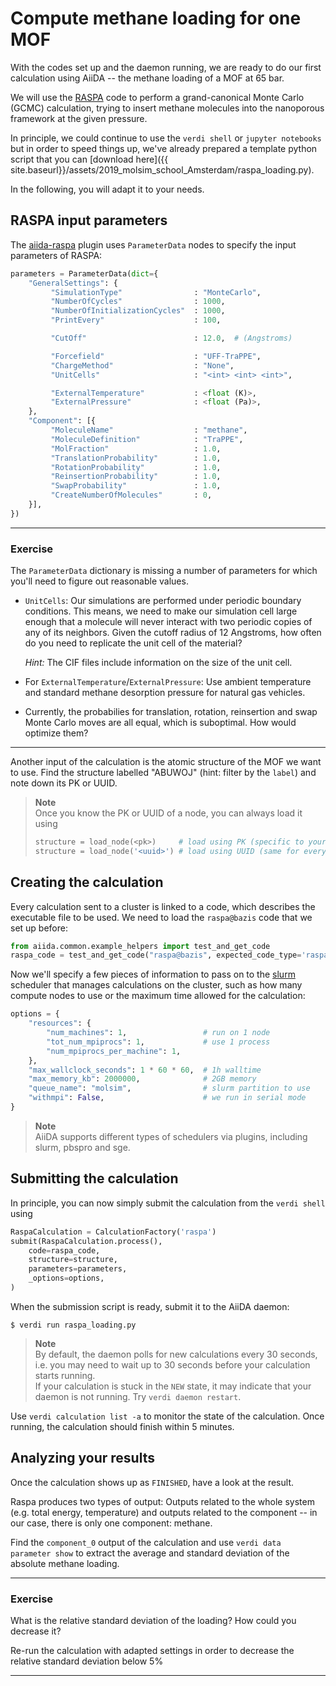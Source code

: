 # Compute methane loading for one MOF

With the codes set up and the daemon running, we are ready to do our first calculation using AiiDA --
the methane loading of a MOF at 65 bar.

We will use the [RASPA](../theoretical/settings-raspa.md) code to perform a grand-canonical 
Monte Carlo (GCMC) calculation, trying to insert methane molecules into the nanoporous
framework at the given pressure.

In principle, we could continue to use the `verdi shell` or `jupyter notebooks`
but in order to speed things up, we've already prepared a template python script
that you can [download here]({{ site.baseurl}}/assets/2019_molsim_school_Amsterdam/raspa_loading.py).

In the following, you will adapt it to your needs.

## RASPA input parameters

The [aiida-raspa](https://github.com/yakutovicha/aiida-raspa/) plugin uses `ParameterData` nodes
to specify the input parameters of RASPA:

```python
parameters = ParameterData(dict={
    "GeneralSettings": {
         "SimulationType"                : "MonteCarlo",
         "NumberOfCycles"                : 1000,
         "NumberOfInitializationCycles"  : 1000,
         "PrintEvery"                    : 100,

         "CutOff"                        : 12.0,  # (Angstroms)

         "Forcefield"                    : "UFF-TraPPE",
         "ChargeMethod"                  : "None",
         "UnitCells"                     : "<int> <int> <int>",

         "ExternalTemperature"           : <float (K)>,
         "ExternalPressure"              : <float (Pa)>,
    },
    "Component": [{
         "MoleculeName"                  : "methane",
         "MoleculeDefinition"            : "TraPPE",
         "MolFraction"                   : 1.0,
         "TranslationProbability"        : 1.0,
         "RotationProbability"           : 1.0,
         "ReinsertionProbability"        : 1.0,
         "SwapProbability"               : 1.0,
         "CreateNumberOfMolecules"       : 0,
    }],
})
```

---
### Exercise

The `ParameterData` dictionary is missing a number of parameters 
for which you'll need to figure out reasonable values.

 -  `UnitCells`: Our simulations are performed under periodic boundary
    conditions. This means, we need to make our simulation cell
    large enough that a molecule will never interact with two
    periodic copies of any of its neighbors. Given the cutoff radius
    of 12 Angstroms, how often do you need to replicate the unit
    cell of the material?

    *Hint:* The CIF files include information on the size of the
    unit cell.

 - For `ExternalTemperature`/`ExternalPressure`: Use ambient temperature
   and standard methane desorption pressure for natural gas vehicles.

 - Currently, the probabilies for translation, rotation, reinsertion and swap
   Monte Carlo moves are all equal, which is suboptimal.
   How would optimize them?
   
---

Another input of the calculation is the atomic structure of the MOF we want to use.
Find the structure labelled "ABUWOJ" (hint: filter by the `label`)
and note down its PK or UUID. 

> **Note**  
> Once you know the PK or UUID of a node, you can always load it using
> ```python
> structure = load_node(<pk>)     # load using PK (specific to your database)
> structure = load_node('<uuid>') # load using UUID (same for everyone)
> ```

## Creating the calculation

Every calculation sent to a cluster is linked to a code, which describes
the executable file to be used. We need to load the `raspa@bazis` code
that we set up before:

```python
from aiida.common.example_helpers import test_and_get_code 
raspa_code = test_and_get_code("raspa@bazis", expected_code_type='raspa')
```

Now we'll specify a few pieces of information to
pass on to the [slurm](https://slurm.schedmd.com/) scheduler
that manages calculations on the cluster,
such as how many compute nodes to use
or the maximum time allowed for the calculation:

```python
options = {
    "resources": {
        "num_machines": 1,                 # run on 1 node
        "tot_num_mpiprocs": 1,             # use 1 process
        "num_mpiprocs_per_machine": 1,
    },
    "max_wallclock_seconds": 1 * 60 * 60,  # 1h walltime
    "max_memory_kb": 2000000,              # 2GB memory
    "queue_name": "molsim",                # slurm partition to use
    "withmpi": False,                      # we run in serial mode
}
```
> **Note**  
> AiiDA supports different types of schedulers via plugins,
> including slurm, pbspro and sge.


## Submitting the calculation

In principle, you can now simply submit the calculation from the `verdi shell`
using

```python
RaspaCalculation = CalculationFactory('raspa')
submit(RaspaCalculation.process(),
    code=raspa_code,
    structure=structure,
    parameters=parameters,
    _options=options,
)
```

When the submission script is ready, submit it to the AiiDA daemon:

```terminal
$ verdi run raspa_loading.py
```
> **Note**  
> By default, the daemon polls for new calculations every 30 seconds,
> i.e. you may need to wait up to 30 seconds before your calculation starts running.  
> If your calculation is stuck in the `NEW` state, it may indicate
> that your daemon is not running. Try `verdi daemon restart`.

Use `verdi calculation list -a` to monitor the state of the calculation.
Once running, the calculation should finish within 5 minutes.

## Analyzing your results

Once the calculation shows up as `FINISHED`, have a look at the result.

Raspa produces two types of output: Outputs related to the whole system (e.g. total energy, temperature) and outputs related to the component -- in our case, there is only one component: methane.

Find the `component_0` output of the calculation and use `verdi data parameter
show` to extract the average and standard deviation of the absolute methane
loading.

---
### Exercise

What is the relative standard deviation of the loading?
How could you decrease it?

Re-run the calculation with adapted settings in order to decrease the
relative standard deviation below 5%

---
